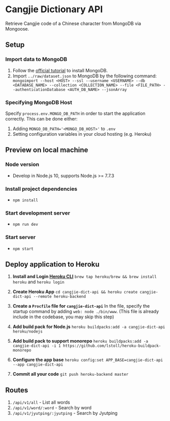 # Cangjie Dictionary API #

Retrieve Cangjie code of a Chinese character from MongoDB via Mongoose.

## Setup ##

### Import data to MongoDB ###
1. Follow the [official tutorial](https://docs.mongodb.com/manual/tutorial/install-mongodb-on-os-x/) to install MongoDB.
2. Import `../raw/dataset.json` to MongoDB by the following command: ` mongoimport --host <HOST> --ssl --username <USERNAME> --db <DATABASE_NAME> --collection <COLLECTION_NAME> --file <FILE_PATH> --authenticationDatabase <AUTH_DB_NAME> --jsonArray`

### Specifying MongoDB Host ###
Specify `process.env.MONGO_DB_PATH` in order to start the application correctly. This can be done either:
1. Adding `MONGO_DB_PATH='<MONGO_DB_HOST>'` to `.env`
2. Setting configuration variables in your cloud hosting (e.g. Heroku)

## Preview on local machine ##

### Node version ###
* Develop in Node.js 10, supports Node.js >= 7.7.3

### Install project dependencies ###
* `npm install`

### Start development server ###
* `npm run dev`

### Start server ###
* `npm start`

## Deploy application to Heroku ##
1. **Install and Login [Heroku CLI](https://devcenter.heroku.com/articles/heroku-cli)**
`brew tap heroku/brew && brew install heroku` and `heroku login`

2. **Create Heroku App**
`cd cangjie-dict-api && heroku create cangjie-dict-api --remote heroku-backend`

3. **Create a `Procfile` file for `cangjie-dict-api`**
In the file, specify the startup command by adding `web: node ./bin/www`. (This file is already include in the codebase, you may skip this step)

4. **Add build pack for Node.js**
`heroku buildpacks:add -a cangjie-dict-api heroku/nodejs`

5. **Add build pack to support monorepo**
`heroku buildpacks:add -a cangjie-dict-api -i 1 https://github.com/lstoll/heroku-buildpack-monorepo`

6. **Configure the app base**
`heroku config:set APP_BASE=cangjie-dict-api --app cangjie-dict-api`

7. **Commit all your code**
`git push heroku-backend master`

## Routes ##
1. `/api/v1/all` - List all words
2. `/api/v1/word/:word` - Search by word
3. `/api/v1/jyutping/:jyutping` - Search by Jyutping
